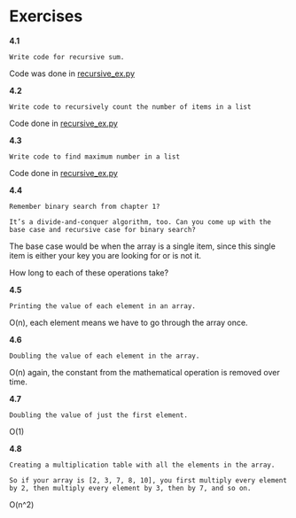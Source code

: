 # Exercises

**4.1**

    Write code for recursive sum.

Code was done in [recursive_ex.py](recursive_ex.py)


**4.2**

    Write code to recursively count the number of items in a list

Code done in [recursive_ex.py](recursive_ex.py)

**4.3**

    Write code to find maximum number in a list

Code done in [recursive_ex.py](recursive_ex.py)

**4.4**

    Remember binary search from chapter 1? 
    
    It’s a divide-and-conquer algorithm, too. Can you come up with the base case and recursive case for binary search?

The base case would be when the array is a single item, since this single item is either your key you are looking for or is not it.



How long to each of these operations take?

**4.5**
    
    Printing the value of each element in an array.

O(n), each element means we have to go through the array once.

**4.6**

    Doubling the value of each element in the array.

O(n) again, the constant from the mathematical operation is removed over time.

**4.7**

    Doubling the value of just the first element.

O(1)


**4.8**

    Creating a multiplication table with all the elements in the array. 
    
    So if your array is [2, 3, 7, 8, 10], you first multiply every element by 2, then multiply every element by 3, then by 7, and so on.

O(n^2)